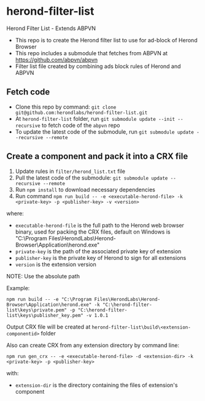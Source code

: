 # herond-filter-list
Herond Filter List - Extends ABPVN 
- This repo is to create the Herond filter list to use for ad-block of Herond Browser
- This repo includes a submodule that fetches from ABPVN at https://github.com/abpvn/abpvn
- Filter list file created by combining ads block rules of Herond and ABPVN

## Fetch code
- Clone this repo by command: `git clone git@github.com:herondlabs/herond-filter-list.git`
- At `herond-filter-list` folder, run `git submodule update --init --recursive` to fetch code of the `abpvn` repo
- To update the latest code of the submodule, run `git submodule update --recursive --remote`

## Create a component and pack it into a CRX file
1. Update rules in `filter/herond_list.txt` file
2. Pull the latest code of the submodule: `git submodule update --recursive --remote`
3. Run `npm install` to download necessary dependencies
4. Run command `npm run build -- -e <executable-herond-file> -k <private-key> -p <publisher-key> -v <version>`

where:
- `executable-herond-file` is the full path to the Herond web browser binary, used for packing the CRX files, default on Windows is "C:\Program Files\HerondLabs\Herond-Browser\Application\herond.exe"
- `private-key` is the path of the associated private key of extension
- `publisher-key` is the private key of Herond to sign for all extensions
- `version` is the extension version 

NOTE: Use the absolute path

Example: 

`npm run build -- -e "C:\Program Files\HerondLabs\Herond-Browser\Application\herond.exe" -k "C:\herond-filter-list\keys\private.pem" -p "C:\herond-filter-list\keys\publisher_key.pem" -v 1.0.1`

Output CRX file will be created at `herond-filter-list\build\<extension-componentid>` folder

Also can create CRX from any extension directory by command line:

`npm run gen_crx -- -e <executable-herond-file> -d <extension-dir> -k <private-key> -p <publisher-key>`

with:

- `extension-dir` is the directory containing the files of extension's component